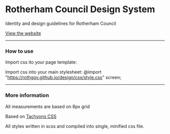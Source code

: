 # Rotherham Council Design System
Identity and design guidelines for Rotherham Council

[View the website](https://rothgov.github.io/design/)

---

### How to use
Import css ito your page template:
<link rel="stylesheet" href="https://rothgov.github.io/design/css/style.css"/>
    
Import css into your main stylesheet:
@import "https://rothgov.github.io/design/css/style.css" screen;

---

### More information

All measurements are based on 8px grid

Based on [Tachyons CSS](http://tachyons.io/)

All styles written in scss and compiled into single, minified css file.
